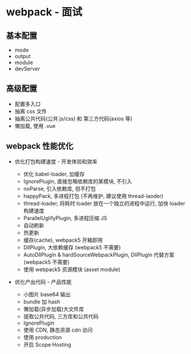 # webpack - 面试

## 基本配置

- mode
- output
- module
- devServer

## 高级配置

- 配置多入口
- 抽离 css 文件
- 抽离公共代码(公共 js/css) 和 第三方代码(axios 等)
- 懒加载, 使用 .vue

## webpack 性能优化

- 优化打包构建速度 - 开发体验和效率

  - 优化 babel-loader, 加缓存
  - IgnorePlugin, 直接忽略依赖库的某模块, 不引入
  - noParse, 引入依赖库, 但不打包
  - happyPack, 多进程打包 (不再维护, 建议使用 thread-laoder)
  - thread-loader, 将耗时 loader 放在一个独立的进程中运行, 加快 loader 构建速度
  - ParallelUglifyPlugin, 多进程压缩 JS
  - 自动刷新
  - 热更新
  - 缓存(cache), webpack5 开箱即用
  - DllPlugin, 大依赖缓存 (webpack5 不需要)
  - AutoDllPlugin & hardSourceWebpackPlugin, DllPlugin 代替方案 (webpack5 不需要)
  - 使用 webpack5 资源模块 (asset module)

- 优化产出代码 - 产品性能
  - 小图片 base64 输出
  - bundle 加 hash
  - 懒加载(异步加载)大文件库
  - 提取公共代码, 三方库和公共代码
  - IgnorePlugin
  - 使用 CDN, 静态资源 cdn 访问
  - 使用 production
  - 开启 Scope Hosting
